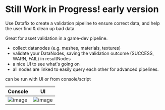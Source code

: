 # Still Work in Progress! early version

Use Datafix to create a validation pipeline to ensure correct data, and help the user find & clean up bad data.  

Great for asset validation in a game-dev pipeline.

- collect datanodes (e.g. meshes, materials, textures)
- validate your DataNodes, saving the validation outcome (SUCCESS, WARN, FAIL) in resultNodes
- a nice UI to see what's going on
- all nodes are linked to easily query each other for advanced pipelines.

can be run with UI or from console/script

|Console |UI |
|--|--|
![image](https://github.com/user-attachments/assets/27622962-97ca-45f7-9784-47fda764a7f2) |![image](https://github.com/user-attachments/assets/2fd3e1d9-e92f-496e-961f-0efbfc763309) | 
